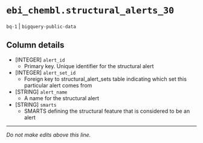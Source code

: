 # `ebi_chembl.structural_alerts_30`
`bq-1` | `bigquery-public-data`

## Column details
* [INTEGER]   `alert_id`
  - Primary key. Unique identifier for the structural alert
* [INTEGER]   `alert_set_id`
  - Foreign key to structural_alert_sets table indicating which set this particular alert comes from
* [STRING]    `alert_name`
  - A name for the structural alert
* [STRING]    `smarts`
  - SMARTS defining the structural feature that is considered to be an alert

-------------------------------------------------------------------------------
*Do not make edits above this line.*
